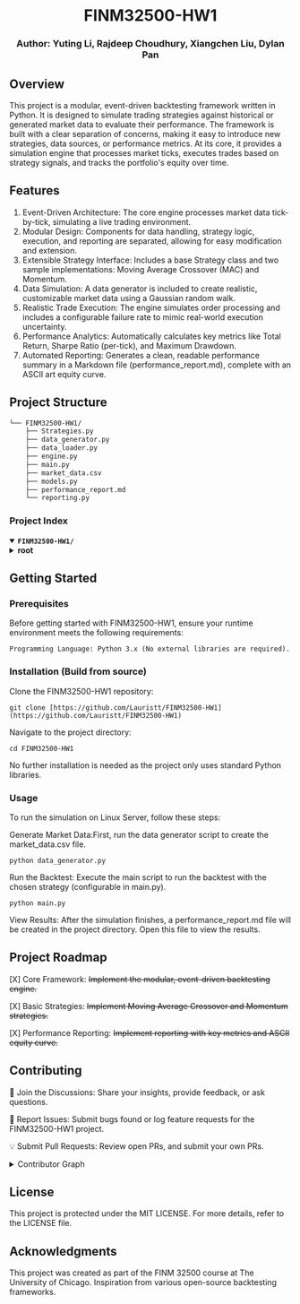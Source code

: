 <p align="center"><h1 align="center">FINM32500-HW1</h1></p>
<p align="center"><h3 align="center">Author: Yuting Li, Rajdeep Choudhury, Xiangchen Liu, Dylan Pan</h3></p>
<p align="center"><!-- default option, no dependency badges. -->
</p>
<p align="center">
    <!-- default option, no dependency badges. -->
</p>


##  Overview

This project is a modular, event-driven backtesting framework written in Python. It is designed to simulate trading strategies against historical or generated market data to evaluate their performance. The framework is built with a clear separation of concerns, making it easy to introduce new strategies, data sources, or performance metrics. At its core, it provides a simulation engine that processes market ticks, executes trades based on strategy signals, and tracks the portfolio's equity over time.

##  Features
1. Event-Driven Architecture: The core engine processes market data tick-by-tick, simulating a live trading environment.
2. Modular Design: Components for data handling, strategy logic, execution, and reporting are separated, allowing for easy modification and extension.
3. Extensible Strategy Interface: Includes a base Strategy class and two sample implementations: Moving Average Crossover (MAC) and Momentum.
4. Data Simulation: A data generator is included to create realistic, customizable market data using a Gaussian random walk.
5. Realistic Trade Execution: The engine simulates order processing and includes a configurable failure rate to mimic real-world execution uncertainty.
6. Performance Analytics: Automatically calculates key metrics like Total Return, Sharpe Ratio (per-tick), and Maximum Drawdown.
7. Automated Reporting: Generates a clean, readable performance summary in a Markdown file (performance_report.md), complete with an ASCII art equity curve.

##  Project Structure


```sh
└── FINM32500-HW1/
    ├── Strategies.py
    ├── data_generator.py
    ├── data_loader.py
    ├── engine.py
    ├── main.py
    ├── market_data.csv
    ├── models.py
    ├── performance_report.md
    └── reporting.py
```
###  Project Index

<details open>
    <summary><b><code>FINM32500-HW1/</code></b></summary>
    <details> <!-- root Submodule -->
        <summary><b>root</b></summary>
        <blockquote>
            <table>
            <tr>
                <td><b><a href='https://github.com/Lauristt/FINM32500-HW1/blob/master/data_generator.py'>data_generator.py</a></b></td>
                <td>Generates simulated time-series market data and saves it to a CSV file.</td>
            </tr>
            <tr>
                <td><b><a href='https://github.com/Lauristt/FINM32500-HW1/blob/master/main.py'>main.py</a></b></td>
                <td>The main entry point to run the entire backtesting simulation.</td>
            </tr>
            <tr>
                <td><b><a href='https://github.com/Lauristt/FINM32500-HW1/blob/master/reporting.py'>reporting.py</a></b></td>
                <td>Calculates performance metrics from backtest results and generates the final report.</td>
            </tr>
            <tr>
                <td><b><a href='https://github.com/Lauristt/FINM32500-HW1/blob/master/engine.py'>engine.py</a></b></td>
                <td>Contains the core backtesting engine that processes data and simulates trades.</td>
            </tr>
            <tr>
                <td><b><a href='https://github.com/Lauristt/FINM32500-HW1/blob/master/data_loader.py'>data_loader.py</a></b></td>
                <td>Reads and parses market data from a CSV file into data objects.</td>
            </tr>
            <tr>
                <td><b><a href='https://github.com/Lauristt/FINM32500-HW1/blob/master/Strategies.py'>Strategies.py</a></b></td>
                <td>Defines the abstract base class for strategies and includes sample implementations (MAC, Momentum).</td>
            </tr>
            <tr>
                <td><b><a href='https://github.com/Lauristt/FINM32500-HW1/blob/master/models.py'>models.py</a></b></td>
                <td>Defines core data structures like Order, OrderStatus, and custom exceptions.</td>
            </tr>
            </table>
        </blockquote>
    </details>
</details>

##  Getting Started

###  Prerequisites

Before getting started with FINM32500-HW1, ensure your runtime environment meets the following requirements:

    Programming Language: Python 3.x (No external libraries are required).

###  Installation (Build from source)

Clone the FINM32500-HW1 repository:

	git clone [https://github.com/Lauristt/FINM32500-HW1](https://github.com/Lauristt/FINM32500-HW1)

Navigate to the project directory:

	cd FINM32500-HW1

No further installation is needed as the project only uses standard Python libraries.

###  Usage
To run the simulation on Linux Server, follow these steps:

Generate Market Data:First, run the data generator script to create the market_data.csv file.

    python data_generator.py

Run the Backtest: Execute the main script to run the backtest with the chosen strategy (configurable in main.py).

    python main.py

View Results: After the simulation finishes, a performance_report.md file will be created in the project directory. Open this file to view the results.

##  Project Roadmap

[X] Core Framework: <strike>Implement the modular, event-driven backtesting engine.</strike>

[X] Basic Strategies: <strike>Implement Moving Average Crossover and Momentum strategies.</strike>

[X] Performance Reporting: <strike>Implement reporting with key metrics and ASCII equity curve.</strike>

##  Contributing

💬 Join the Discussions: Share your insights, provide feedback, or ask questions.

🐛 Report Issues: Submit bugs found or log feature requests for the FINM32500-HW1 project.

💡 Submit Pull Requests: Review open PRs, and submit your own PRs.

<details closed>
	

<summary>Contributor Graph</summary>
<br>
<p align="left">
   <a href="https://github.com{/Lauristt/FINM32500-HW1/}graphs/contributors">
      <img src="https://contrib.rocks/image?repo=Lauristt/FINM32500-HW1">
   </a>
</p>
</details>

##  License

This project is protected under the MIT LICENSE. For more details, refer to the LICENSE file.

##  Acknowledgments

This project was created as part of the FINM 32500 course at The University of Chicago. Inspiration from various open-source backtesting frameworks.

